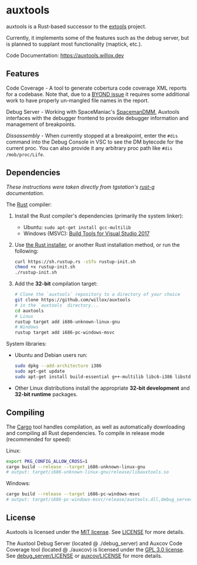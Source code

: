 # auxtools

auxtools is a Rust-based successor to the [extools](https://github.com/MCHSL/extools) project.

Currently, it implements some of the features such as the debug server, but is planned to supplant most functionality (maptick, etc.).

Code Documentation: https://auxtools.willox.dev

## Features
Code Coverage - A tool to generate cobertura code coverage XML reports for a codebase. Note that, due to a [BYOND issue](http://www.byond.com/forum/post/108025) it requires some additional work to have properly un-mangled file names in the report.

Debug Server - Working with SpaceManiac's [SpacemanDMM](https://github.com/SpaceManiac/SpacemanDMM), Auxtools interfaces with the debugger frontend to provide debugger information and management of breakpoints.

*Dissassembly*  - When currently stopped at a breakpoint, enter the `#dis` command into the Debug Console in VSC to see the DM bytecode for the current proc. You can also provide it any arbitrary proc path like `#dis /mob/proc/Life`.

## Dependencies

*These instructions were taken directly from tgstation's [rust-g](https://github.com/tgstation/rust-g) documentation.*

The [Rust] compiler:

1. Install the Rust compiler's dependencies (primarily the system linker):

   * Ubuntu: `sudo apt-get install gcc-multilib`
   * Windows (MSVC): [Build Tools for Visual Studio 2017][msvc]

1. Use [the Rust installer](https://rustup.rs), or another Rust installation method,
   or run the following:

    ```sh
    curl https://sh.rustup.rs -sSfo rustup-init.sh
    chmod +x rustup-init.sh
    ./rustup-init.sh
    ```

1. Add the **32-bit** compilation target:

    ```sh
    # Clone the `auxtools` repository to a directory of your choice
    git clone https://github.com/willox/auxtools
    # in the `auxtools` directory...
    cd auxtools
    # Linux
    rustup target add i686-unknown-linux-gnu
    # Windows
    rustup target add i686-pc-windows-msvc
    ```

System libraries:

* Ubuntu and Debian users run:

    ```sh
    sudo dpkg --add-architecture i386
    sudo apt-get update
    sudo apt-get install build-essential g++-multilib libc6-i386 libstdc++6:i386
    ```

* Other Linux distributions install the appropriate **32-bit development** and **32-bit runtime** packages.

## Compiling

The [Cargo] tool handles compilation, as well as automatically downloading and
compiling all Rust dependencies. To compile in release mode (recommended for speed):

Linux:
```sh
export PKG_CONFIG_ALLOW_CROSS=1
cargo build --release --target i686-unknown-linux-gnu
# output: target/i686-unknown-linux-gnu/release/libauxtools.so
```

Windows:

```sh
cargo build --release --target i686-pc-windows-msvc
# output: target/i686-pc-windows-msvc/release/auxtools.dll,debug_server.dll,auxcov.dll
```

[Rust]: https://rust-lang.org
[Cargo]: https://doc.rust-lang.org/cargo
[rustup]: https://rustup.rs
[msvc]: https://visualstudio.microsoft.com/thank-you-downloading-visual-studio/?sku=BuildTools

## License

Auxtools is licensed under the [MIT license](https://en.wikipedia.org/wiki/MIT_License).
See [LICENSE](./LICENSE) for more details.

The Auxtool Debug Server (located @ ./debug_server) and Auxcov Code Coverage tool (located @ ./auxcov) is licensed under the [GPL 3.0 license](https://www.gnu.org/licenses/gpl-3.0.en.html).
See [debug_server/LICENSE](./debug_server/LICENSE) or [auxcov/LICENSE](./auxcov/LICENSE) for more details.
